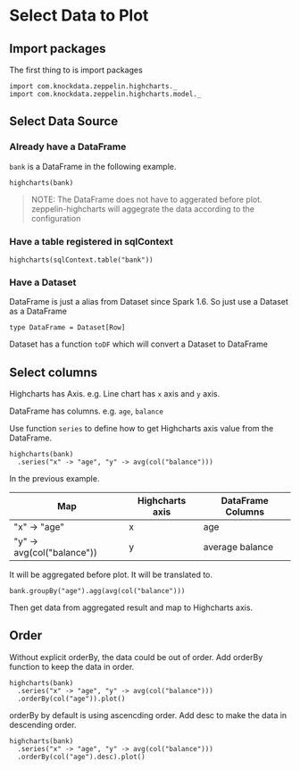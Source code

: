 # Select Data to Plot

## Import packages

The first thing to is import packages

	import com.knockdata.zeppelin.highcharts._
	import com.knockdata.zeppelin.highcharts.model._
	
## Select Data Source

### Already have a DataFrame

`bank` is a DataFrame in the following example. 

    highcharts(bank)
    
> NOTE: The DataFrame does not have to aggerated before plot. zeppelin-highcharts will aggegrate the data according to the configuration

### Have a table registered in sqlContext

	highcharts(sqlContext.table("bank"))
	
### Have a Dataset
	
DataFrame is just a alias from Dataset since Spark 1.6. So just use a Dataset as a DataFrame

`type DataFrame = Dataset[Row]`

Dataset has a function `toDF` which will convert a Dataset to DataFrame

## Select columns

Highcharts has Axis. e.g. Line chart has `x` axis and `y` axis.

DataFrame has columns. e.g. `age`, `balance`

Use function `series` to define how to get Highcharts axis value from the DataFrame.

	highcharts(bank)
	  .series("x" -> "age", "y" -> avg(col("balance")))

In the previous example.
   
|	Map 				        |	Highcharts axis	|	DataFrame Columns
| ------------------------------|-------------------|-------------------
| "x" -> "age"                  | x                 | age
| "y" -> avg(col("balance"))    | y                 | average balance

It will be aggregated before plot. It will be translated to.

    bank.groupBy("age").agg(avg(col("balance")))
    
Then get data from aggregated result and map to Highcharts axis.

## Order

Without explicit orderBy, the data could be out of order. Add orderBy function to keep the data in order.

	highcharts(bank)
	  .series("x" -> "age", "y" -> avg(col("balance")))
	  .orderBy(col("age")).plot()
	  
orderBy by default is using ascencding order.  Add desc to make the data in descending order.

	highcharts(bank)
	  .series("x" -> "age", "y" -> avg(col("balance")))
	  .orderBy(col("age").desc).plot()
